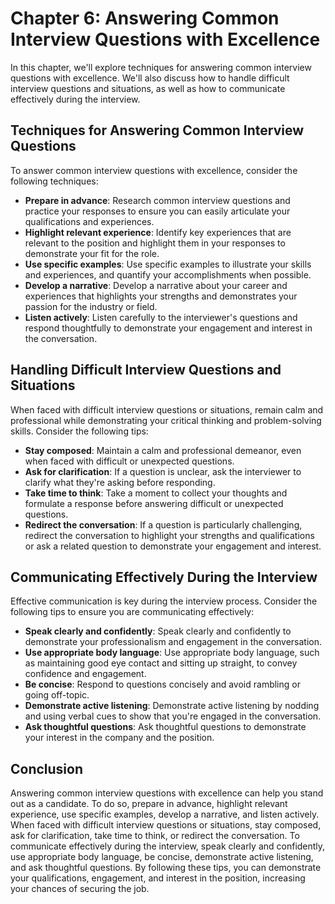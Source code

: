 Chapter 6: Answering Common Interview Questions with Excellence
===============================================================

In this chapter, we'll explore techniques for answering common interview questions with excellence. We'll also discuss how to handle difficult interview questions and situations, as well as how to communicate effectively during the interview.

Techniques for Answering Common Interview Questions
---------------------------------------------------

To answer common interview questions with excellence, consider the following techniques:

* **Prepare in advance**: Research common interview questions and practice your responses to ensure you can easily articulate your qualifications and experiences.
* **Highlight relevant experience**: Identify key experiences that are relevant to the position and highlight them in your responses to demonstrate your fit for the role.
* **Use specific examples**: Use specific examples to illustrate your skills and experiences, and quantify your accomplishments when possible.
* **Develop a narrative**: Develop a narrative about your career and experiences that highlights your strengths and demonstrates your passion for the industry or field.
* **Listen actively**: Listen carefully to the interviewer's questions and respond thoughtfully to demonstrate your engagement and interest in the conversation.

Handling Difficult Interview Questions and Situations
-----------------------------------------------------

When faced with difficult interview questions or situations, remain calm and professional while demonstrating your critical thinking and problem-solving skills. Consider the following tips:

* **Stay composed**: Maintain a calm and professional demeanor, even when faced with difficult or unexpected questions.
* **Ask for clarification**: If a question is unclear, ask the interviewer to clarify what they're asking before responding.
* **Take time to think**: Take a moment to collect your thoughts and formulate a response before answering difficult or unexpected questions.
* **Redirect the conversation**: If a question is particularly challenging, redirect the conversation to highlight your strengths and qualifications or ask a related question to demonstrate your engagement and interest.

Communicating Effectively During the Interview
----------------------------------------------

Effective communication is key during the interview process. Consider the following tips to ensure you are communicating effectively:

* **Speak clearly and confidently**: Speak clearly and confidently to demonstrate your professionalism and engagement in the conversation.
* **Use appropriate body language**: Use appropriate body language, such as maintaining good eye contact and sitting up straight, to convey confidence and engagement.
* **Be concise**: Respond to questions concisely and avoid rambling or going off-topic.
* **Demonstrate active listening**: Demonstrate active listening by nodding and using verbal cues to show that you're engaged in the conversation.
* **Ask thoughtful questions**: Ask thoughtful questions to demonstrate your interest in the company and the position.

Conclusion
----------

Answering common interview questions with excellence can help you stand out as a candidate. To do so, prepare in advance, highlight relevant experience, use specific examples, develop a narrative, and listen actively. When faced with difficult interview questions or situations, stay composed, ask for clarification, take time to think, or redirect the conversation. To communicate effectively during the interview, speak clearly and confidently, use appropriate body language, be concise, demonstrate active listening, and ask thoughtful questions. By following these tips, you can demonstrate your qualifications, engagement, and interest in the position, increasing your chances of securing the job.
